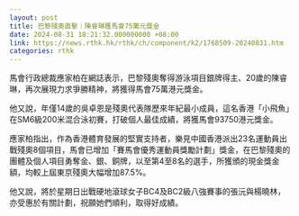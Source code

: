 ```yaml
---
layout: post
title: 巴黎殘奧直擊｜陳睿琳獲馬會75萬元獎金
date: 2024-08-31 18:21:32.000000000 +08:00
link: https://news.rthk.hk/rthk/ch/component/k2/1768509-20240831.htm
categories: rthk
---
```


馬會行政總裁應家柏在網誌表示，巴黎殘奧奪得游泳項目銀牌得主、20歲的陳睿琳，再次展現力求爭勝精神，將獲得馬會75萬港元獎金。

他又說，年僅14歲的吳卓恩是殘奧代表隊歷來年紀最小成員，這名香港「小飛魚」在SM6級200米混合泳初賽，打破個人最佳成績，將獲馬會93750港元獎金。

應家柏指出，作為香港體育發展的堅實支持者，樂見中國香港派出23名運動員出戰殘奧8個項目，馬會已增加「賽馬會優秀運動員獎勵計劃」獎金，在巴黎殘奧的團體及個人項目勇奪金、銀、銅牌，以至第4至8名的選手，所獲頒的現金獎金額，均較上屆東京殘奧大幅增加87.5%。

他又說，將於星期日出戰硬地滾球女子BC4及BC2級八強賽事的張沅與楊曉林，亦受惠於有關計劃，祝願她們順利，取得好成績。
